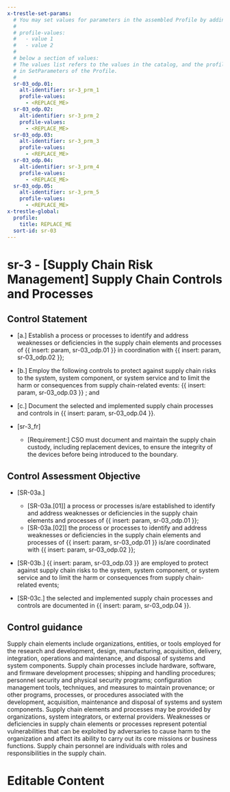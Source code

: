 ```yaml
---
x-trestle-set-params:
  # You may set values for parameters in the assembled Profile by adding
  #
  # profile-values:
  #   - value 1
  #   - value 2
  #
  # below a section of values:
  # The values list refers to the values in the catalog, and the profile-values represent values
  # in SetParameters of the Profile.
  #
  sr-03_odp.01:
    alt-identifier: sr-3_prm_1
    profile-values:
      - <REPLACE_ME>
  sr-03_odp.02:
    alt-identifier: sr-3_prm_2
    profile-values:
      - <REPLACE_ME>
  sr-03_odp.03:
    alt-identifier: sr-3_prm_3
    profile-values:
      - <REPLACE_ME>
  sr-03_odp.04:
    alt-identifier: sr-3_prm_4
    profile-values:
      - <REPLACE_ME>
  sr-03_odp.05:
    alt-identifier: sr-3_prm_5
    profile-values:
      - <REPLACE_ME>
x-trestle-global:
  profile:
    title: REPLACE_ME
  sort-id: sr-03
---
```


# sr-3 - \[Supply Chain Risk Management\] Supply Chain Controls and Processes

## Control Statement

- \[a.\] Establish a process or processes to identify and address weaknesses or deficiencies in the supply chain elements and processes of {{ insert: param, sr-03_odp.01 }} in coordination with {{ insert: param, sr-03_odp.02 }};

- \[b.\] Employ the following controls to protect against supply chain risks to the system, system component, or system service and to limit the harm or consequences from supply chain-related events: {{ insert: param, sr-03_odp.03 }} ; and

- \[c.\] Document the selected and implemented supply chain processes and controls in {{ insert: param, sr-03_odp.04 }}.

- \[sr-3_fr\]

  - \[Requirement:\] CSO must document and maintain the supply chain custody, including replacement devices, to ensure the integrity of the devices before being introduced to the boundary.

## Control Assessment Objective

- \[SR-03a.\]

  - \[SR-03a.[01]\] a process or processes is/are established to identify and address weaknesses or deficiencies in the supply chain elements and processes of {{ insert: param, sr-03_odp.01 }};
  - \[SR-03a.[02]\] the process or processes to identify and address weaknesses or deficiencies in the supply chain elements and processes of {{ insert: param, sr-03_odp.01 }} is/are coordinated with {{ insert: param, sr-03_odp.02 }};

- \[SR-03b.\] {{ insert: param, sr-03_odp.03 }} are employed to protect against supply chain risks to the system, system component, or system service and to limit the harm or consequences from supply chain-related events;

- \[SR-03c.\] the selected and implemented supply chain processes and controls are documented in {{ insert: param, sr-03_odp.04 }}.

## Control guidance

Supply chain elements include organizations, entities, or tools employed for the research and development, design, manufacturing, acquisition, delivery, integration, operations and maintenance, and disposal of systems and system components. Supply chain processes include hardware, software, and firmware development processes; shipping and handling procedures; personnel security and physical security programs; configuration management tools, techniques, and measures to maintain provenance; or other programs, processes, or procedures associated with the development, acquisition, maintenance and disposal of systems and system components. Supply chain elements and processes may be provided by organizations, system integrators, or external providers. Weaknesses or deficiencies in supply chain elements or processes represent potential vulnerabilities that can be exploited by adversaries to cause harm to the organization and affect its ability to carry out its core missions or business functions. Supply chain personnel are individuals with roles and responsibilities in the supply chain.

# Editable Content

<!-- Make additions and edits below -->
<!-- The above represents the contents of the control as received by the profile, prior to additions. -->
<!-- If the profile makes additions to the control, they will appear below. -->
<!-- The above markdown may not be edited but you may edit the content below, and/or introduce new additions to be made by the profile. -->
<!-- If there is a yaml header at the top, parameter values may be edited. Use --set-parameters to incorporate the changes during assembly. -->
<!-- The content here will then replace what is in the profile for this control, after running profile-assemble. -->
<!-- The current profile has no added parts for this control, but you may add new ones here. -->
<!-- Each addition must have a heading either of the form ## Control my_addition_name -->
<!-- or ## Part a. (where the a. refers to one of the control statement labels.) -->
<!-- "## Control" parts are new parts added after the statement part. -->
<!-- "## Part" parts are new parts added into the top-level statement part with that label. -->
<!-- Subparts may be added with nested hash levels of the form ### My Subpart Name -->
<!-- underneath the parent ## Control or ## Part being added -->
<!-- See https://ibm.github.io/compliance-trestle/tutorials/ssp_profile_catalog_authoring/ssp_profile_catalog_authoring for guidance. -->
